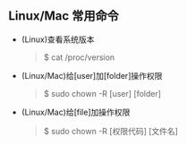 ## Linux/Mac 常用命令
* (Linux)查看系统版本
    >$ cat /proc/version 
* (Linux/Mac)给[user]加[folder]操作权限
    >$ sudo chown -R [user] [folder]
* (Linux/Mac)给[file]加操作权限
    >$ sudo chown -R [权限代码] [文件名]